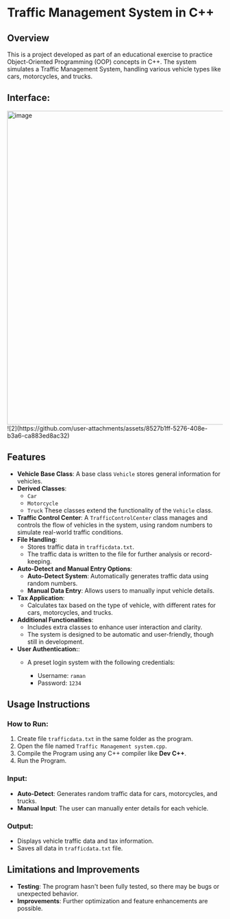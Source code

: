 # Traffic Management System in C++
## Overview
This is a project developed as part of an educational exercise to practice Object-Oriented Programming (OOP) concepts in C++. The system simulates a Traffic Management System, handling various vehicle types like cars, motorcycles, and trucks.




## Interface:
<img width="517" height="731" alt="image" src="https://github.com/user-attachments/assets/51ed9a49-ee14-4a41-b9e0-2d9423c525dc" />
![2](https://github.com/user-attachments/assets/8527b1ff-5276-408e-b3a6-ca883ed8ac32)


## Features

- **Vehicle Base Class**: A base class `Vehicle` stores general information for vehicles.
- **Derived Classes**:
  - `Car`
  - `Motorcycle`
  - `Truck`
  These classes extend the functionality of the `Vehicle` class.
- **Traffic Control Center**: A `TrafficControlCenter` class manages and controls the flow of vehicles in the system, using random numbers to simulate real-world traffic conditions.
- **File Handling**:
  - Stores traffic data in `trafficdata.txt`.
  - The traffic data is written to the file for further analysis or record-keeping.
- **Auto-Detect and Manual Entry Options**:
  - **Auto-Detect System**: Automatically generates traffic data using random numbers.
  - **Manual Data Entry**: Allows users to manually input vehicle details.
- **Tax Application**:
  - Calculates tax based on the type of vehicle, with different rates for cars, motorcycles, and trucks.
- **Additional Functionalities**:
  - Includes extra classes to enhance user interaction and clarity.
  - The system is designed to be automatic and user-friendly, though still in development.
- **User Authentication:**:
  - A preset login system with the following credentials:
    
    - Username: `raman`
    - Password: `1234`

## Usage Instructions

### How to Run:
1. Create file `trafficdata.txt` in the same folder as the program.
2. Open the file named `Traffic Management system.cpp`.
3. Compile the Program using any C++ compiler like **Dev C++**.
4. Run the Program.

### Input:
- **Auto-Detect**: Generates random traffic data for cars, motorcycles, and trucks.
- **Manual Input**: The user can manually enter details for each vehicle.

### Output:
- Displays vehicle traffic data and tax information.
- Saves all data in `trafficdata.txt` file.



## Limitations and Improvements
- **Testing**: The program hasn't been fully tested, so there may be bugs or unexpected behavior.
- **Improvements**: Further optimization and feature enhancements are possible.



